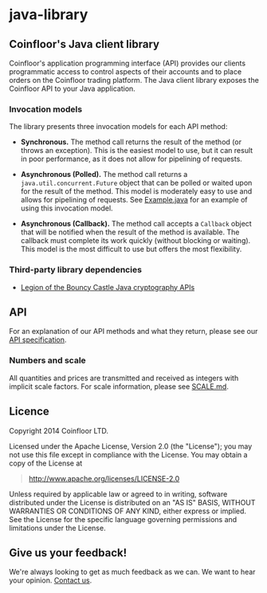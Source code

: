 java-library
============

## Coinfloor's Java client library

Coinfloor's application programming interface (API) provides our clients programmatic access to control aspects of their accounts and to place orders on the Coinfloor trading platform. The Java client library exposes the Coinfloor API to your Java application.

### Invocation models

The library presents three invocation models for each API method:

* **Synchronous.** The method call returns the result of the method (or throws an exception). This is the easiest model to use, but it can result in poor performance, as it does not allow for pipelining of requests.

* **Asynchronous (Polled).** The method call returns a `java.util.concurrent.Future` object that can be polled or waited upon for the result of the method. This model is moderately easy to use and allows for pipelining of requests. See [Example.java][] for an example of using this invocation model.

* **Asynchronous (Callback).** The method call accepts a `Callback` object that will be notified when the result of the method is available. The callback must complete its work quickly (without blocking or waiting). This model is the most difficult to use but offers the most flexibility.

[Example.java]: https://github.com/coinfloor/java-library/blob/master/src/test/java/uk/co/coinfloor/api/Example.java

### Third-party library dependencies

* [Legion of the Bouncy Castle Java cryptography APIs](http://www.bouncycastle.org/java.html)


## API

For an explanation of our API methods and what they return, please see our [API specification](https://github.com/coinfloor/API).

### Numbers and scale

All quantities and prices are transmitted and received as integers with implicit scale factors. For scale information, please see [SCALE.md](https://github.com/coinfloor/API/blob/master/SCALE.md).


## Licence

Copyright 2014 Coinfloor LTD.

Licensed under the Apache License, Version 2.0 (the "License");
you may not use this file except in compliance with the License.
You may obtain a copy of the License at

> http://www.apache.org/licenses/LICENSE-2.0

Unless required by applicable law or agreed to in writing, software
distributed under the License is distributed on an "AS IS" BASIS,
WITHOUT WARRANTIES OR CONDITIONS OF ANY KIND, either express or implied.
See the License for the specific language governing permissions and
limitations under the License.


## Give us your feedback!

We're always looking to get as much feedback as we can. We want to hear your opinion. [Contact us](http://support.coinfloor.co.uk/).
